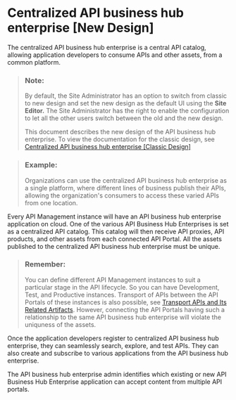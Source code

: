 <!-- loio38422de917ee40e1a47df0b368def295 -->

# Centralized API business hub enterprise \[New Design\]

The centralized API business hub enterprise is a central API catalog, allowing application developers to consume APIs and other assets, from a common platform.

> ### Note:  
> By default, the Site Administrator has an option to switch from classic to new design and set the new design as the default UI using the **Site Editor.** The Site Administrator has the right to enable the configuration to let all the other users switch between the old and the new design.
> 
> This document describes the new design of the API business hub enterprise. To view the documentation for the classic design, see [Centralized API business hub enterprise \[Classic Design\]](centralized-api-business-hub-enterprise-classic-design-33b706f.md)

> ### Example:  
> Organizations can use the centralized API business hub enterprise as a single platform, where different lines of business publish their APIs, allowing the organization's consumers to access these varied APIs from one location.

Every API Management instance will have an API business hub enterprise application on cloud. One of the various API Business Hub Enterprises is set as a centralized API catalog. This catalog will then receive API proxies, API products, and other assets from each connected API Portal. All the assets published to the centralized API business hub enterprise must be unique.

> ### Remember:  
> You can define different API Management instances to suit a particular stage in the API lifecycle. So you can have Development, Test, and Productive instances. Transport of APIs between the API Portals of these instances is also possible, see [Transport APIs and Its Related Artifacts](../APIM-Development/transport-apis-and-its-related-artifacts-eb83118.md). However, connecting the API Portals having such a relationship to the same API business hub enterprise will violate the uniquness of the assets.

Once the application developers register to centralized API business hub enterprise, they can seamlessly search, explore, and test APIs. They can also create and subscribe to various applications from the API business hub enterprise.

The API business hub enterprise admin identifies which existing or new API Business Hub Enterprise application can accept content from multiple API portals.

